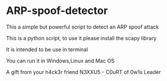 # ARP-spoof-detector
This a simple but powerful script to detect an ARP spoof attack

This is a python script, to use it please install the scapy library

It is intended to be use in terminal

You can run it in Windows,Linux and Mac OS

A gift from your h4ck3r friend N3XXU5 - C0uRT of 0w1s Leader

